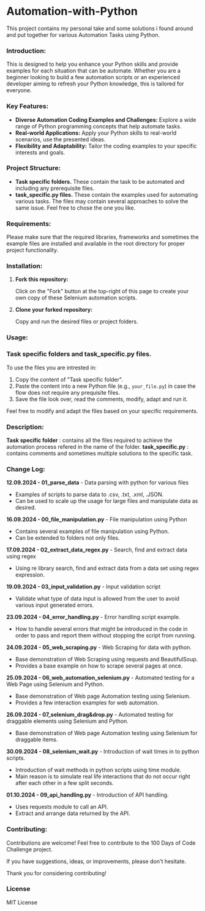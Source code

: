 # Automation-with-Python

This project contains my personal take and some solutions i found around and put together for various Automation Tasks using Python.

### Introduction:

This is designed to help you enhance your Python skills and provide examples for each situation that can be automate. Whether you are a beginner looking to build a few automation scripts or an experienced developer aiming to refresh your Python knowledge, this is tailored for everyone.
### Key Features:

- **Diverse Automation Coding Examples and Challenges:** Explore a wide range of Python programming concepts that help automate tasks.
- **Real-world Applications:** Apply your Python skills to real-world scenarios, use the presented ideas.
- **Flexibility and Adaptability:** Tailor the coding examples to your specific interests and goals.

### Project Structure:

- **Task specific folders.** These contain the task to be automated and including any prerequisite files.
- **task_specific.py files.** These contain the examples used for automating various tasks. The files may contain several approaches to solve the same issue. Feel free to chose the one you like.

  
### Requirements:

Please make sure that the required libraries, frameworks and sometimes the example files are installed and available in the root directory for proper project functionality.

### Installation:

1. **Fork this repository:**
   
   Click on the "Fork" button at the top-right of this page to create your own copy of these Selenium automation scripts.

2. **Clone your forked repository:**

   Copy and run the desired files or project folders.

### Usage:

### Task specific folders and task_specific.py files.

To use the files you are intrested in:

1. Copy the content of "Task specific folder".
2. Paste the content into a new Python file (e.g., `your_file.py`) in case the flow does not require any prequisite files.
3. Save the file look over, read the comments, modify, adapt and run it.

Feel free to modify and adapt the files based on your specific requirements.


### Description:
**Task specific folder** : contains all the files required to achieve the automation process refered in the name of the folder.
**task_specific.py** : contains comments and sometimes multiple solutions to the specific task.

### Change Log:

**12.09.2024 - 01_parse_data**  - Data parsing with python for various files
- Examples of scripts to parse data to .csv, .txt, .xml, .JSON.
- Can be used to scale up the usage for large files and manipulate data as desired.

**16.09.2024 - 00_file_manipulation.py**  - File manipulation using Python
- Contains several examples of file manipulation using Python.
- Can be extended to folders not only files.

**17.09.2024 - 02_extract_data_regex.py**  - Search, find and extract data using regex
- Using re library search, find and extract data from a data set using regex expression.
  
**19.09.2024 - 03_input_validation.py**  - Input validation script
- Validate what type of data input is allowed from the user to avoid various input generated errors.

**23.09.2024 - 04_error_handling.py**  - Error handling script example.
- How to handle several errors that might be introduced in the code in order to pass and report them without stopping the script from running.

**24.09.2024 - 05_web_scraping.py**  - Web Scraping for data with python.
- Base demonstration of Web Scraping using requests and BeautifulSoup.
- Provides a base example on how to scrape several pages at once.

**25.09.2024 - 06_web_automation_selenium.py**  - Automated testing for a Web Page using Selenium and Python.
- Base demonstration of Web page Automation testing using Selenium.
- Provides a few interaction examples for web automation.

**26.09.2024 - 07_selenium_drag&drop.py**  - Automated testing for draggable elements using Selenium and Python.
- Base demonstration of Web page Automation testing using Selenium for draggable items.

**30.09.2024 - 08_selenium_wait.py**  - Introduction of wait times in to python scripts.
- Introduction of wait methods in python scripts using time module.
- Main reason is to simulate real life interactions that do not occur right after each other in a few split seconds.

**01.10.2024 - 09_api_handling.py**  - Introduction of API handling.
- Uses requests module to call an API.
- Extract and arrange data returned by the API.


### Contributing:

Contributions are welcome! Feel free to contribute to the 100 Days of Code Challenge project.

If you have suggestions, ideas, or improvements, please don't hesitate.

Thank you for considering contributing!

### License ###

MIT License
